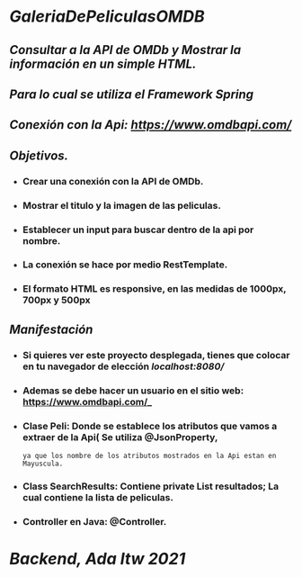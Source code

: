 # _GaleriaDePeliculasOMDB_

## _Consultar a la API de OMDb y Mostrar la información en un simple HTML._
## _Para lo cual se utiliza el Framework Spring_
## _Conexión con la Api: https://www.omdbapi.com/_

## _Objetivos._
- ### Crear una conexión con la  API de OMDb.
* ### Mostrar el titulo y la imagen de las peliculas.
- ### Establecer un input para buscar dentro de la api por nombre.
* ### La conexión se hace por medio RestTemplate.
* ### El formato HTML es responsive, en las medidas de 1000px, 700px y 500px

## _Manifestación_
- ### Si quieres ver  este proyecto desplegada, tienes que colocar en tu navegador de elección  _localhost:8080/_
- ### Ademas se debe hacer un usuario en el sitio web:  https://www.omdbapi.com/_


* ### Clase Peli: Donde se establece los atributos que vamos a extraer de la Api( Se utiliza @JsonProperty, 
      ya que los nombre de los atributos mostrados en la Api estan en Mayuscula.
* ### Class SearchResults: Contiene private List<Peli> resultados; La cual contiene la lista de peliculas.
* ### Controller en Java: @Controller.

  
# _Backend, Ada Itw 2021_
